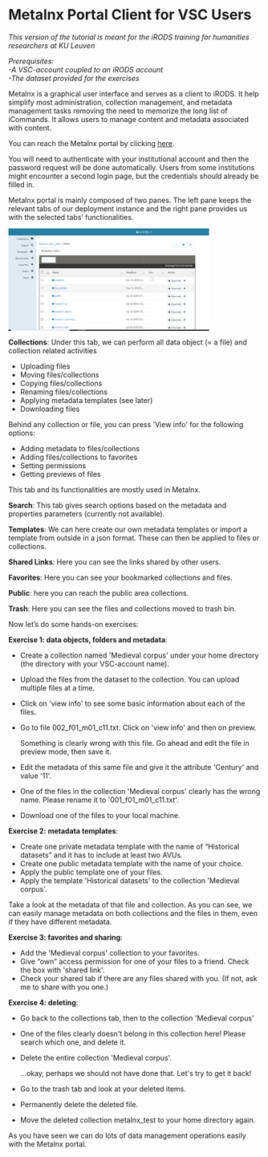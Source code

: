 # Metalnx Portal Client for VSC Users
*This version of the tutorial is meant for the iRODS training for humanities researchers at KU Leuven*

*Prerequisites:*  
*-A VSC-account coupled to an iRODS account*  
*-The dataset provided for the exercises*

Metalnx is a graphical user interface and serves as a client to iRODS. It help simplify most administration, collection management, and metadata management tasks removing the need to memorize the long list of iCommands. It allows users to manage content and metadata associated with content.

You can reach the Metalnx portal by clicking [here](https://irods.hpc.kuleuven.be/metalnx/).

You will need to authenticate with your institutional account and then the password request will be done automatically. Users from some institutions might encounter a second login page, but the credentials should already be filled in.

Metalnx portal is mainly composed of two panes. The left pane keeps the relevant tabs of our deployment instance and the right pane provides us with the selected tabs’ functionalities.

<img align="center" src="img/metalnx_general.png" width="400px">

**Collections**: Under this tab, we can perform all data object (= a file) and collection related activities
 
- Uploading files  
- Moving files/collections  
- Copying files/collections  
- Renaming files/collections  
- Applying metadata templates (see later)  
- Downloading files  

Behind any collection or file, you can press 'View info' for the following options:

- Adding metadata to files/collections  
- Adding files/collections to favorites  
- Setting permissions  
- Getting previews of files  

This tab and its functionalities are mostly used in Metalnx.

**Search**: This tab gives search options based on the metadata and properties parameters (currently not available).

**Templates**: We can here create our own metadata templates or import a template from outside in a json format. These can then be applied to files or collections.

**Shared Links**: Here you can see the links shared by other users.

**Favorites**: Here you can see your bookmarked collections and files.

**Public**: here you can reach the public area collections.

**Trash**: Here you can see the files and collections moved to trash bin.

Now let’s do some hands-on exercises:

**Exercise 1: data objects, folders and metadata**:

- Create a collection named 'Medieval corpus' under your home directory (the directory with your VSC-account name).
- Upload the files from the dataset to the collection. You can upload multiple files at a time.
- Click on 'view info' to see some basic information about each of the files.
- Go to file 002_f01_m01_c11.txt. Click on 'view info' and then on preview.

  Something is clearly wrong  with this file. Go ahead and edit the file in preview mode, then save it.
  
- Edit the metadata of this same file and give it the attribute 'Century' and value '11'.
- One of the files in the collection 'Medieval corpus' clearly has the wrong name. Please rename it to '001_f01_m01_c11.txt'.
- Download one of the files to your local machine.

 **Exercise 2: metadata templates**:

- Create one private metadata template with the name of “Historical datasets” and it has to include at least two AVUs.
- Create one public metadata template with the name of your choice.
- Apply the public template one of your files.
- Apply the template 'Historical datasets' to the collection 'Medieval corpus'.

Take a look at the metadata of that file and collection. As you can see, we can easily manage metadata on both collections and the files in them, even if they have different metadata.

**Exercise 3: favorites and sharing**:

- Add the 'Medieval corpus' collection to your favorites.
- Give “own” access permission for one of your files to a friend. Check the box with 'shared link'.
- Check your shared tab if there are any files shared with you. (If not, ask me to share with you one.)

**Exercise 4: deleting**:
- Go back to the collections tab, then to the collection 'Medieval corpus'
- One of the files clearly doesn't belong in this collection here! Please search which one, and delete it. 
- Delete the entire collection 'Medieval corpus'.

  ...okay, perhaps we should not have done that. Let's try to get it back!
  
- Go to the trash tab and look at your deleted items.
- Permanently delete the deleted file.
- Move the deleted collection metalnx_test to your home directory again.

As you have seen we can do lots of data management operations easily with the Metalnx portal.

